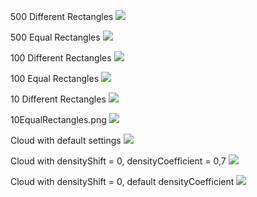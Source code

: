 500 Different Rectangles
![](https://github.com/mnenorm74/tdd/blob/master/cs/TagsCloudVisualization/Images/500DifferentRectangles.png)

500 Equal Rectangles
![](https://github.com/mnenorm74/tdd/blob/master/cs/TagsCloudVisualization/Images/500EqualRectangles.png)

100 Different Rectangles
![](https://github.com/mnenorm74/tdd/blob/master/cs/TagsCloudVisualization/Images/100DifferentRectangles.png)

100 Equal Rectangles
![](https://github.com/mnenorm74/tdd/blob/master/cs/TagsCloudVisualization/Images/100EqualRectangles.png)

10 Different Rectangles
![](https://github.com/mnenorm74/tdd/blob/master/cs/TagsCloudVisualization/Images/10DifferentRectangles.png)

10EqualRectangles.png
![](https://github.com/mnenorm74/tdd/blob/master/cs/TagsCloudVisualization/Images/10EqualRectangles.png)

Cloud with default settings
![](https://github.com/mnenorm74/tdd/blob/master/cs/TagsCloudVisualization/Images/example.png)

Cloud with densityShift = 0, densityCoefficient = 0,7
![](https://github.com/mnenorm74/tdd/blob/master/cs/TagsCloudVisualization/Images/densityShift0densityCoefficient0%2C7.png)

Cloud with densityShift = 0, default densityCoefficient
![](https://github.com/mnenorm74/tdd/blob/master/cs/TagsCloudVisualization/Images/densityShift0.png)

